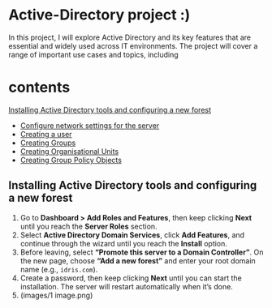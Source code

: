 # Active-Directory project :)
In this project, I will explore Active Directory and its key features that are essential and widely used across IT environments. The project will cover a range of important use cases and topics, including
# contents 
 [Installing Active Directory tools and configuring a new forest](#installing-active-directory-tools-and-configuring-a-new-forest)
- [Configure network settings for the server](#configure-network-settings-for-the-server)
- [Creating a user](#creating-a-user)
- [Creating Groups](#creating-groups)
- [Creating Organisational Units](#creating-organisational-units)
- [Creating Group Policy Objects](#creating-group-policy-objects)

## Installing Active Directory tools and configuring a new forest
1. Go to **Dashboard > Add Roles and Features**, then keep clicking **Next** until you reach the **Server Roles** section.  
2. Select **Active Directory Domain Services**, click **Add Features**, and continue through the wizard until you reach the **Install** option.  
3. Before leaving, select **“Promote this server to a Domain Controller”**. On the new page, choose **“Add a new forest”** and enter your root domain name (e.g., `idris.com`).  
4. Create a password, then keep clicking **Next** until you can start the installation. The server will restart automatically when it’s done.
5. (images/1 image.png)
